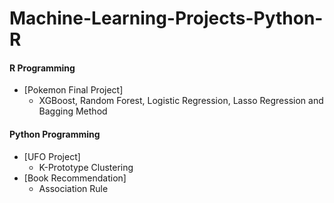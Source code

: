 # Machine-Learning-Projects-Python-R

#### R Programming
* [Pokemon Final Project]
  * XGBoost, Random Forest, Logistic Regression, Lasso Regression and Bagging Method

#### Python Programming
* [UFO Project]
  * K-Prototype Clustering
* [Book Recommendation]
  * Association Rule
  
